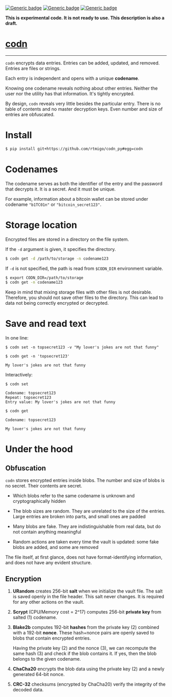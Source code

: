 [![Generic badge](https://img.shields.io/badge/Status-Experimental-red.svg)](#)
[![Generic badge](https://img.shields.io/badge/Python-3.7+-blue.svg)](#)
[![Generic badge](https://img.shields.io/badge/OS-Linux%20|%20macOS%20|%20Windows-blue.svg)](#)

**This is experimental code. It is not ready to use. This description is also a
draft.**

# [codn](https://github.com/rtmigo/codn_py)

---

`codn` encrypts data entries. Entries can be added, updated, and removed. Entries
are files or strings.

Each entry is independent and opens with a unique **codename**.

Knowing one codename reveals nothing about other entries. Neither the user nor
the utility has that information. It's tightly encrypted.

By design, `codn` reveals very little besides the particular entry.
There is no table of contents and no master decryption keys. Even number 
and size of entries are obfuscated.

# Install

``` bash
$ pip install git+https://github.com/rtmigo/codn_py#egg=codn
```

# Codenames

The codename serves as both the identifier of the entry and the password that
decrypts it. It is a secret. And it must be unique.

For example, information about a bitcoin wallet can be stored under codename
`"b1TC01n"` or `"bitcoin_secret123"`.

# Storage location

Encrypted files are stored in a directory on the file system.

If the `-d` argument is given, it specifies the directory.

``` bash
$ codn get -d /path/to/storage -n codename123  
```

If `-d` is not specified, the path is read from `$CODN_DIR` environment
variable.

``` bash
$ export CODN_DIR=/path/to/storage
$ codn get -n codename123  
```

Keep in mind that mixing storage files with other files is not desirable.
Therefore, you should not save other files to the directory. This can lead to
data not being correctly encrypted or decrypted.

# Save and read text

In one line:

``` 
$ codn set -n topsecret123 -v "My lover's jokes are not that funny"
```

``` 
$ codn get -n 'topsecret123'

My lover's jokes are not that funny
```

Interactively:

``` 
$ codn set

Codename: topsecret123
Repeat: topsecret123 
Entry value: My lover's jokes are not that funny
```

``` 
$ codn get

Codename: topsecret123
 
My lover's jokes are not that funny
```

# Under the hood

## Obfuscation

`codn` stores encrypted entries inside blobs. The number and size of blobs is no
secret. Their contents are secret.

- Which blobs refer to the same codename is unknown and cryptographically hidden

- The blob sizes are random. They are unrelated to the size of the entries.
  Large entries are broken into parts, and small ones are padded

- Many blobs are fake. They are indistinguishable from real data, but do not
  contain anything meaningful

- Random actions are taken every time the vault is updated: some fake blobs are
  added, and some are removed

The file itself, at first glance, does not have format-identifying information,
and does not have any evident structure.

## Encryption

1) **URandom** creates 256-bit **salt** when we initialize the vault file. The
   salt is saved openly in the file header. This salt never changes. It is
   required for any other actions on the vault.

2) **Scrypt** (CPU/Memory cost = 2^17) computes 256-bit **private key** from
   salted (1) codename.

3) **Blake2b** computes 192-bit **hashes** from the private key (2) combined
   with a 192-bit **nonce**. These hash+nonce pairs are openly saved to blobs
   that contain encrypted entries.

   Having the private key (2) and the nonce (3), we can recompute the same
   hash (3) and check if the blob contains it. If yes, then the blob belongs to
   the given codename.

4) **ChaCha20** encrypts the blob data using the private key (2) and a newly
   generated 64-bit nonce.

5) **CRC-32** checksums (encrypted by ChaCha20) verify the integrity of the
   decoded data.